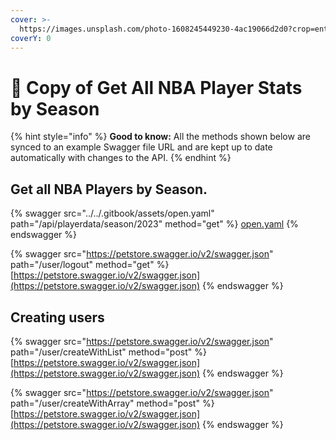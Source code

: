 ```yaml
---
cover: >-
  https://images.unsplash.com/photo-1608245449230-4ac19066d2d0?crop=entropy&cs=srgb&fm=jpg&ixid=M3wxOTcwMjR8MHwxfHNlYXJjaHw1fHxiYXNrZXRiYWxsfGVufDB8fHx8MTY5MTE2ODQxOXww&ixlib=rb-4.0.3&q=85
coverY: 0
---
```


# 🏀 Copy of Get All NBA Player Stats by Season

{% hint style="info" %}
**Good to know:** All the methods shown below are synced to an example Swagger file URL and are kept up to date automatically with changes to the API.
{% endhint %}

## Get all NBA Players by Season.

{% swagger src="../../.gitbook/assets/open.yaml" path="/api/playerdata/season/2023" method="get" %}
[open.yaml](../../.gitbook/assets/open.yaml)
{% endswagger %}

{% swagger src="https://petstore.swagger.io/v2/swagger.json" path="/user/logout" method="get" %}
[https://petstore.swagger.io/v2/swagger.json](https://petstore.swagger.io/v2/swagger.json)
{% endswagger %}

## Creating users

{% swagger src="https://petstore.swagger.io/v2/swagger.json" path="/user/createWithList" method="post" %}
[https://petstore.swagger.io/v2/swagger.json](https://petstore.swagger.io/v2/swagger.json)
{% endswagger %}

{% swagger src="https://petstore.swagger.io/v2/swagger.json" path="/user/createWithArray" method="post" %}
[https://petstore.swagger.io/v2/swagger.json](https://petstore.swagger.io/v2/swagger.json)
{% endswagger %}
